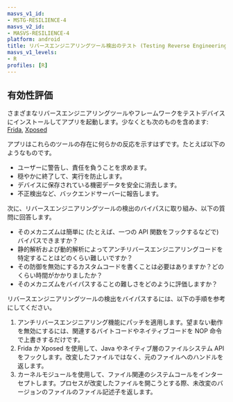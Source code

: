 ```yaml
---
masvs_v1_id:
- MSTG-RESILIENCE-4
masvs_v2_id:
- MASVS-RESILIENCE-4
platform: android
title: リバースエンジニアリングツール検出のテスト (Testing Reverse Engineering Tools Detection)
masvs_v1_levels:
- R
profiles: [R]
---
```


## 有効性評価

さまざまなリバースエンジニアリングツールやフレームワークをテストデバイスにインストールしてアプリを起動します。少なくとも次のものを含めます: [Frida](../../../tools/generic/MASTG-TOOL-0031.md), [Xposed](../../../tools/android/MASTG-TOOL-0027.md)

アプリはこれらのツールの存在に何らかの反応を示すはずです。たとえば以下のようなものです。

- ユーザーに警告し、責任を負うことを求めます。
- 穏やかに終了して、実行を防止します。
- デバイスに保存されている機密データを安全に消去します。
- 不正検出など、バックエンドサーバーに報告します。

次に、リバースエンジニアリングツールの検出のバイパスに取り組み、以下の質問に回答します。

- そのメカニズムは簡単に (たとえば、一つの API 関数をフックするなどで) バイパスできますか？
- 静的解析および動的解析によってアンチリバースエンジニアリングコードを特定することはどのくらい難しいですか？
- その防御を無効にするカスタムコードを書くことは必要はありますか？どのくらい時間がかかりましたか？
- そのメカニズムをバイパスすることの難しさをどのように評価しますか？

リバースエンジニアリングツールの検出をバイパスするには、以下の手順を参考にしてください。

1. アンチリバースエンジニアリング機能にパッチを適用します。望まない動作を無効にするには、関連するバイトコードやネイティブコードを NOP 命令で上書きするだけです。
2. Frida か Xposed を使用して、Java やネイティブ層のファイルシステム API をフックします。改変したファイルではなく、元のファイルへのハンドルを返します。
3. カーネルモジュールを使用して、ファイル関連のシステムコールをインターセプトします。プロセスが改変したファイルを開こうとする際、未改変のバージョンのファイルのファイル記述子を返します。
